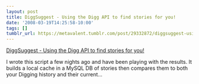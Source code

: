 ```yaml
---
layout: post
title: DiggSuggest - Using the Digg API to find stories for you!
date: '2008-03-19T14:25:58-10:00'
tags: []
tumblr_url: https://metavalent.tumblr.com/post/29332872/diggsuggest-using-the-digg-api-to-find-stories
---
```

[DiggSuggest - Using the Digg API to find stories for you!](https://digg.com/design/DiggSuggest_Using_the_Digg_API_to_find_stories_for_you)  

I wrote this script a few nights ago and have been playing with the results. It builds a local cache in a MySQL DB of stories then compares them to both your Digging history and their current…

